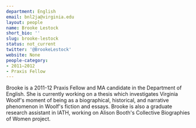 ```yaml
---
department: English
email: bnl2ja@virginia.edu
layout: people
name: Brooke Lestock
short_bio: ''
slug: brooke-lestock
status: not_current
twitter: '@BrookeLestock'
website: None
people-category:
- 2011–2012
- Praxis Fellow
---
```


Brooke is a 2011-12 Praxis Fellow and MA candidate in the Department of English. She is currently working on a thesis which investigates Virginia Woolf's moment of being as a biographical, historical, and narrative phenomenon in Woolf's fiction and essays. Brooke is also a graduate research assistant in IATH, working on Alison Booth's Collective Biographies of Women project.

